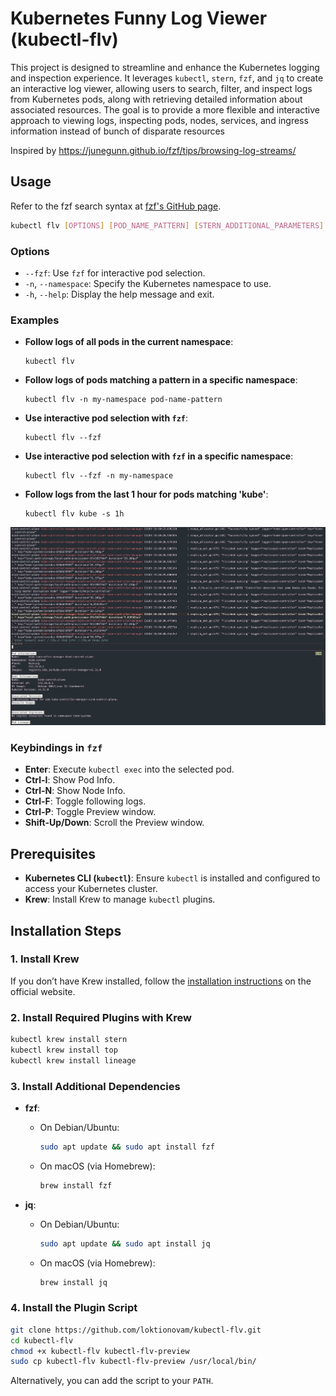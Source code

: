 # Kubernetes Funny Log Viewer (kubectl-flv)

This project is designed to streamline and enhance the Kubernetes logging and inspection experience. It leverages `kubectl`, `stern`, `fzf`, and `jq` to create an interactive log viewer, allowing users to search, filter, and inspect logs from Kubernetes pods, along with retrieving detailed information about associated resources. The goal is to provide a more flexible and interactive approach to viewing logs, inspecting pods, nodes, services, and ingress information instead of bunch of disparate resources

Inspired by <https://junegunn.github.io/fzf/tips/browsing-log-streams/>

## Usage

Refer to the fzf search syntax at [fzf's GitHub page](https://github.com/junegunn/fzf#search-syntax).

```bash
kubectl flv [OPTIONS] [POD_NAME_PATTERN] [STERN_ADDITIONAL_PARAMETERS]
```

### Options

- `--fzf`: Use `fzf` for interactive pod selection.
- `-n`, `--namespace`: Specify the Kubernetes namespace to use.
- `-h`, `--help`: Display the help message and exit.

### Examples

- **Follow logs of all pods in the current namespace**:

  ```
  kubectl flv
  ```

- **Follow logs of pods matching a pattern in a specific namespace**:

  ```
  kubectl flv -n my-namespace pod-name-pattern
  ```

- **Use interactive pod selection with `fzf`**:

  ```
  kubectl flv --fzf
  ```

- **Use interactive pod selection with `fzf` in a specific namespace**:

  ```
  kubectl flv --fzf -n my-namespace
  ```

- **Follow logs from the last 1 hour for pods matching 'kube'**:

  ```
  kubectl flv kube -s 1h
  ```

![alt text](img/main.jpg "Title")

### Keybindings in `fzf`

- **Enter**: Execute `kubectl exec` into the selected pod.
- **Ctrl-I**: Show Pod Info.
- **Ctrl-N**: Show Node Info.
- **Ctrl-F**: Toggle following logs.
- **Ctrl-P**: Toggle Preview window.
- **Shift-Up/Down**: Scroll the Preview window.

## Prerequisites

- **Kubernetes CLI (`kubectl`)**: Ensure `kubectl` is installed and configured to access your Kubernetes cluster.
- **Krew**: Install Krew to manage `kubectl` plugins.

## Installation Steps

### 1. Install Krew

If you don’t have Krew installed, follow the [installation instructions](https://krew.sigs.k8s.io/docs/user-guide/setup/install/) on the official website.

### 2. Install Required Plugins with Krew

```bash
kubectl krew install stern
kubectl krew install top
kubectl krew install lineage
```

### 3. Install Additional Dependencies

- **fzf**:

  - On Debian/Ubuntu:

    ```bash
    sudo apt update && sudo apt install fzf
    ```

  - On macOS (via Homebrew):

    ```bash
    brew install fzf
    ```

- **jq**:

  - On Debian/Ubuntu:

    ```bash
    sudo apt update && sudo apt install jq
    ```

  - On macOS (via Homebrew):

    ```bash
    brew install jq
    ```

### 4. Install the Plugin Script

```bash
git clone https://github.com/loktionovam/kubectl-flv.git
cd kubectl-flv
chmod +x kubectl-flv kubectl-flv-preview
sudo cp kubectl-flv kubectl-flv-preview /usr/local/bin/
```

Alternatively, you can add the script to your `PATH`.
